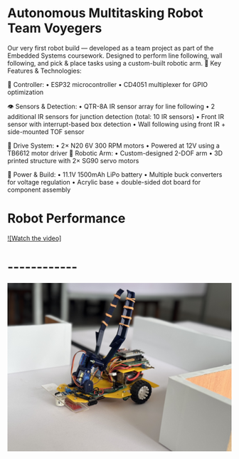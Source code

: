 # Autonomous Multitasking Robot Team Voyegers
Our very first robot build — developed as a team project as part of the Embedded Systems coursework. Designed to perform line following, wall following, and pick & place tasks using a custom-built robotic arm.
🔧 Key Features & Technologies:

🧠 Controller:
• ESP32 microcontroller
• CD4051 multiplexer for GPIO optimization

👁️ Sensors & Detection:
• QTR-8A IR sensor array for line following
• 2 additional IR sensors for junction detection (total: 10 IR sensors)
• Front IR sensor with interrupt-based box detection
• Wall following using front IR + side-mounted TOF sensor

🚗 Drive System:
• 2× N20 6V 300 RPM motors
• Powered at 12V using a TB6612 motor driver
🦾 Robotic Arm:
• Custom-designed 2-DOF arm
• 3D printed structure with 2× SG90 servo motors

🔋 Power & Build:
• 11.1V 1500mAh LiPo battery
• Multiple buck converters for voltage regulation
• Acrylic base + double-sided dot board for component assembly

# Robot Performance
[![Watch the video]](https://www.linkedin.com/posts/bineth-geesara-a98969297_robotics-embeddedsystems-teamwork-activity-7266661906294222848-9Y3n?utm_source=share&utm_medium=member_desktop&rcm=ACoAAEfeBNQBkxvHhLFMtJ-lYl7r2bBT0q9gNOU)
# ------------
![image alt](https://github.com/BinethGeesara/Autonomous-Multitasking-Robot/blob/3a21bdf16d277f5c74ee39875469f4782ce6456d/IMG_7569.jpg)
